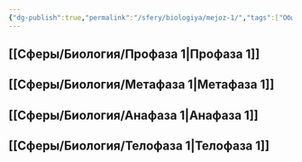 ```yaml
---
{"dg-publish":true,"permalink":"/sfery/biologiya/mejoz-1/","tags":["Общаябиология"]}
---
```


## [[Сферы/Биология/Профаза 1\|Профаза 1]]
## [[Сферы/Биология/Метафаза 1\|Метафаза 1]]
## [[Сферы/Биология/Анафаза 1\|Анафаза 1]]
## [[Сферы/Биология/Телофаза 1\|Телофаза 1]]